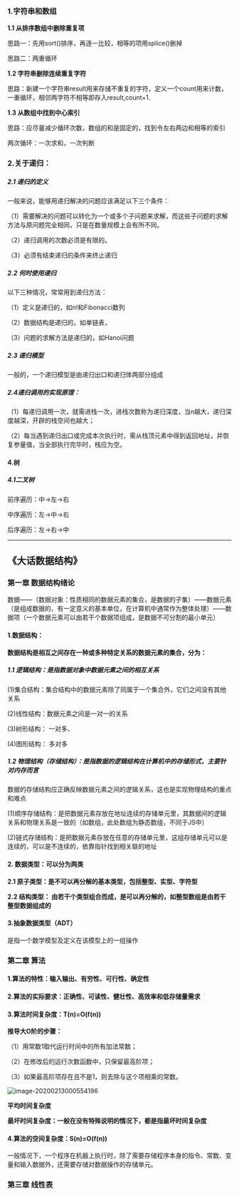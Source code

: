 ### 1.字符串和数组

**1.1 从排序数组中删除重复项**

思路一：先用sort()排序，再逐一比较，相等的项用splice()删掉

思路二：两重循环

**1.2 字符串删除连续重复字符**

思路：新建一个字符串result用来存储不重复的字符，定义一个count用来计数，一重循环，相邻两字符不相等即存入result,count+1.

**1.3 从数组中找到中心索引**

思路：应尽量减少循环次数，数组的和是固定的，找到令左右两边和相等的索引

两次循环：一次求和，一次判断

### 2.关于递归：

##### 2.1 递归的定义

一般来说，能够用递归解决的问题应该满足以下三个条件：

（1）需要解决的问题可以转化为一个或多个子问题来求解，而这些子问题的求解方法与原问题完全相同，只是在数量规模上会有所不同。

（2）递归调用的次数必须是有限的。

（3）必须有结束递归的条件来终止递归

##### 2.2 何时使用递归

以下三种情况，常常用到递归方法：

（1）定义是递归的，如n!和Fibonacci数列

（2）数据结构是递归的，如单链表，

（3）问题的求解方法是递归的，如Hanoi问题

##### 2.3 递归模型

一般的，一个递归模型是由递归出口和递归体两部分组成

##### 2.4递归调用的实现原理：

（1）每递归调用一次，就需进栈一次，进栈次数称为递归深度，当n越大，递归深度越深，开辟的栈空间也越大；

（2）每当遇到递归出口或完成本次执行时，需从栈顶元素中得到返回地址，并恢复参量值，当全部执行完毕时，栈应为空。

#### 4.树

##### 4.1二叉树

前序遍历：中→左→右

中序遍历：左→中→右

后序遍历：左→右→中

****

## 《大话数据结构》

### 第一章 数据结构绪论

数据——（数据对象：性质相同的数据元素的集合，是数据的子集）——数据元素（是组成数据的、有一定意义的基本单位，在计算机中通常作为整体处理）——数据项（一个数据元素可以由若干个数据项组成，是数据不可分割的最小单元）

#### 1.数据结构：

**数据结构是相互之间存在一种或多种特定关系的数据元素的集合，分为：**

##### 1.1 逻辑结构：是指数据对象中数据元素之间的相互关系

(1)集合结构：集合结构中的数据元素除了同属于一个集合外，它们之间没有其他关系

(2)线性结构：数据元素之间是一对一的关系

(3)树形结构： 一对多、

(4)图形结构： 多对多

##### 1.2 物理结构（存储结构）：是指数据的逻辑结构在计算机中的存储形式，主要针对内存而言

数据的存储结构应正确反映数据元素之间的逻辑关系，这也是实现物理结构的重点和难点

(1)顺序存储结构：是把数据元素存放在地址连续的存储单元里，其数据间的逻辑关系和物理关系是一致的（如数组，此处数组为静态数组，不同于JS中）

(2)链式存储结构：是把数据元素存放在任意的存储单元里，这组存储单元可以是连续的，可以是不连续的，依靠指针找到相关联的地址

#### 2. 数据类型：可以分为两类

**2.1 原子类型：是不可以再分解的基本类型，包括整型、实型、字符型**

**2.2 结构类型： 由若干个类型组合而成，是可以再分解的，如整型数组是由若干整型数据组成的**

#### 3.抽象数据类型（ADT）

是指一个数学模型及定义在该模型上的一组操作

### 第二章 算法

#### 1.算法的特性：输入输出、有穷性、可行性、确定性

#### 2.算法的实际要求：正确性、可读性、健壮性、高效率和低存储量需求

#### 3.算法时间复杂度：T(n)=O(f(n))

**推导大O阶的步骤：**

（1）用常数1取代运行时间中的所有加法常数；

（2）在修改后的运行次数函数中，只保留最高阶项；

（3）如果最高阶项存在且不是1，则去除与这个项相乘的常数。

![image-20200213000554196](C:\Users\Lihang\AppData\Roaming\Typora\typora-user-images\image-20200213000554196.png)

**平均时间复杂度**

**最坏时间复杂度：一般在没有特殊说明的情况下，都是指最坏时间复杂度**

#### 4.算法的空间复杂度：S(n)=O(f(n))

一般情况下，一个程序在机器上执行时，除了需要存储程序本身的指令、常数、变量和输入数据外，还需要存储对数据操作的存储单元。

### 第三章 线性表

